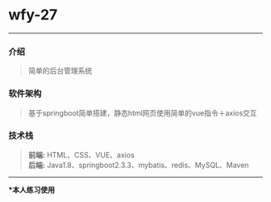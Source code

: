 # wfy-27

---

### 介绍
>简单的后台管理系统

### 软件架构
>基于springboot简单搭建，静态html网页使用简单的vue指令＋axios交互

### 技术栈
>__前端:__ HTML、CSS、VUE、axios <br>
>__后端:__ Java1.8、springboot2.3.3、mybatis、redis、MySQL、Maven

---
__*本人练习使用__
